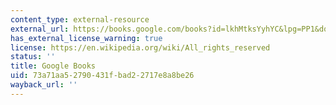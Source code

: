 ```yaml
---
content_type: external-resource
external_url: https://books.google.com/books?id=lkhMtksYyhYC&lpg=PP1&dq=desert%20solitaire%20ballantine%20books&pg=PA8#v=onepage&q&f=false
has_external_license_warning: true
license: https://en.wikipedia.org/wiki/All_rights_reserved
status: ''
title: Google Books
uid: 73a71aa5-2790-431f-bad2-2717e8a8be26
wayback_url: ''
---
```

